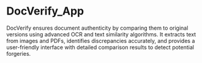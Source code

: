 # DocVerify_App
DocVerify ensures document authenticity by comparing them to original versions using advanced OCR and text similarity algorithms. It extracts text from images and PDFs, identifies discrepancies accurately, and provides a user-friendly interface with detailed comparison results to detect potential forgeries.
